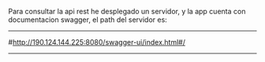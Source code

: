 Para consultar la api rest he desplegado un servidor, y la app cuenta con documentacion swagger,
el path del servidor es:

***************************************************************

#http://190.124.144.225:8080/swagger-ui/index.html#/

***************************************************************
